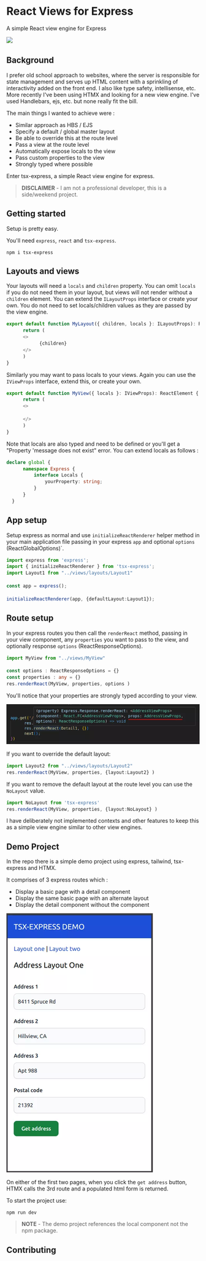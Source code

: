  

# React Views for Express

A simple React view engine for Express 

[![][version]](https://www.npmjs.com/package/tsx-express)

## Background

I prefer old school approach to websites, where the server is responsible for state management and serves up HTML content with a sprinkling of interactivity added on the front end. I also like type safety, intellisense, etc. More recently I've been using HTMX and looking for a new view engine. I've used Handlebars, ejs, etc. but none really fit the bill. 

The main things I wanted to achieve were :

- Similar approach as HBS / EJS
- Specify a default / global master layout
- Be able to override this at the route level
- Pass a view at the route level
- Automatically expose locals to the view
- Pass custom properties to the view 
- Strongly typed where possible

Enter tsx-express, a simple React view engine for express. 

> **DISCLAIMER** - I am not a professional developer, this is a side/weekend project.

## Getting started

Setup is pretty easy. 

You'll need `express`, `react` and `tsx-express`.

```console {:copy}
npm i tsx-express
```

## Layouts and views

Your layouts will need a `locals` and `children` property. You can omit `locals` if you do not need them in your layout, but views will not render without a `children` element. You can extend the `ILayoutProps` interface or create your own. You do not need to set locals/children values as they are passed by the view engine.

```typescript {:copy}
export default function MyLayout({ children, locals }: ILayoutProps): ReactElement {
      return (
      <>
            {children}
      </>
      )
}
```

Similarly you may want to pass locals to your views. Again you can use the `IViewProps` interface, extend this, or create your own.

```typescript {:copy}
export default function MyView({ locals }: IViewProps): ReactElement {
      return (
      <>

      </>
      )
}
```

Note that locals are also typed and need to be defined or you'll get a "Property 'message does not exist" error. You can extend locals as follows :

```typescript {:copy}
declare global {
      namespace Express {
          interface Locals {
              yourProperty: string;
          }
      }
  }
```

## App setup

Setup express as normal and use `initializeReactRenderer` helper method in your main application file passing in your express `app` and optional `options` (ReactGlobalOptions)`.

```typescript {:copy}
import express from 'express';
import { initializeReactRenderer } from 'tsx-express';
import Layout1 from "../views/layouts/Layout1"

const app = express();

initializeReactRenderer(app, {defaultLayout:Layout1});
```

## Route setup

In your express routes you then call the `renderReact` method, passing in your view component, any `properties` you want to pass to the view, and optionally response `options` (ReactResponseOptions).

```typescript {:copy}
import MyView from "../views/MyView"

const options : ReactResponseOptions = {}
const properties : any = {}
res.renderReact(MyView, properties, options )
```

 You'll notice that your properties are strongly typed according to your view.

 ![typed renderReact method](/resources/renderReactMethod.webp)

If you want to override the default layout:

```typescript {:copy}
import Layout2 from "../views/layouts/Layout2"
res.renderReact(MyView, properties, {layout:Layout2} )
```

If you want to remove the default layout at the route level you can use the `NoLayout` value.

```typescript {:copy}
import NoLayout from 'tsx-express'
res.renderReact(MyView, properties, {layout:NoLayout} )
```

I have deliberately not implemented contexts and other features to keep this as a simple view engine similar to other view engines.

## Demo Project

In the repo there is a simple demo project using express, tailwind, tsx-express and HTMX.

It comprises of 3 express routes which :
- Display a basic page with a detail component
- Display the same basic page with an alternate layout
- Display the detail component without the component

 ![typed renderReact method](/resources/demo.webp)

On either of the first two pages, when you click the `get address` button, HTMX calls the 3rd route and a populated html form is returned.

To start the project use:
```console {:copy}
npm run dev
```

> **NOTE** - The demo project references the local component not the npm package.

## Contributing

[version]: https://badgen.net/github/tag/danielbayley80/tsx-express?label=Version&color=0f6bff
[license]: https://badgen.net/github/license/danielbayley80/tsx-express?label=License&color=0f6bff